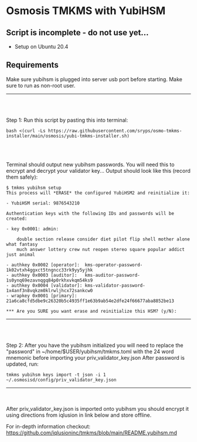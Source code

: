 # Osmosis TMKMS with YubiHSM

## Script is incomplete - do not use yet...
* Setup on Ubuntu 20.4

## Requirements
Make sure yubihsm is plugged into server usb port before starting.
Make sure to run as non-root user.

<hr>
<br><br>

Step 1: Run this script by pasting this into terminal:
```
bash <(curl -Ls https://raw.githubusercontent.com/sryps/osmo-tmkms-installer/main/osmosis/yubi-tmkms-installer.sh)
```      
<br><br>

Terminal should output new yubihsm passwords. You will need this to encrypt and decrypt your validator key...
Output should look like this (record them safely):
```
$ tmkms yubihsm setup
This process will *ERASE* the configured YubiHSM2 and reinitialize it:

- YubiHSM serial: 9876543210

Authentication keys with the following IDs and passwords will be created:

- key 0x0001: admin:

    double section release consider diet pilot flip shell mother alone what fantasy
    much answer lottery crew nut reopen stereo square popular addict just animal

- authkey 0x0002 [operator]:  kms-operator-password-1k02vtxh4ggxct5tngncc33rk9yy5yjhk
- authkey 0x0003 [auditor]:   kms-auditor-password-1s0ynq69ezavnqgq84p0rkhxvkqm54ks9
- authkey 0x0004 [validator]: kms-validator-password-1x4anf3n8vqkzm0klrwljhcx72sankcw0
- wrapkey 0x0001 [primary]:   21a6ca8cfd5dbe9c26320b5c4935ff1e63b9ab54e2dfe24f66677aba8852be13

*** Are you SURE you want erase and reinitialize this HSM? (y/N):
```

<hr>
<br><br>

Step 2: After you have the yubihsm initialized you will need to replace the "password" in ~/home/$USER/yubihsm/tmkms.toml with the 24 word mnemonic before importing your priv_validator_key.json
After password is updated, run:
```
tmkms yubihsm keys import -t json -i 1 ~/.osmosisd/config/priv_validator_key.json
```


<hr>
<br><br>
After priv_validator_key.json is imported onto yubihsm you should encrypt it using directions from iqlusion in link below and store offline.


For in-depth information checkout: <a href="https://github.com/iqlusioninc/tmkms/blob/main/README.yubihsm.md">https://github.com/iqlusioninc/tmkms/blob/main/README.yubihsm.md</a>
